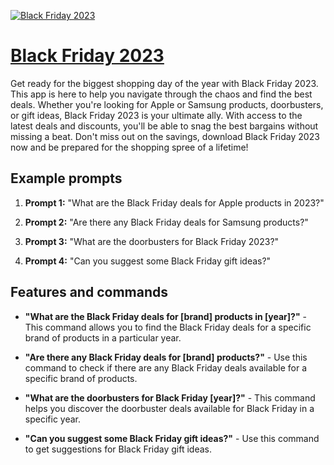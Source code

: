 [![Black Friday 2023](https://files.oaiusercontent.com/file-gcsIiNeWzFPkWqaQqjqNczTK?se=2123-10-16T12%3A42%3A23Z&sp=r&sv=2021-08-06&sr=b&rscc=max-age%3D31536000%2C%20immutable&rscd=attachment%3B%20filename%3Dbeae8bf3-442f-411d-b957-8135eee76cec.png&sig=e2iDFerFjnkac08CupHTM%2BfmXx2kPoKgmXwWpW6J5YY%3D)](https://chat.openai.com/g/g-q27O8IrG1-black-friday-2023)

# [Black Friday 2023](https://chat.openai.com/g/g-q27O8IrG1-black-friday-2023)

Get ready for the biggest shopping day of the year with Black Friday 2023. This app is here to help you navigate through the chaos and find the best deals. Whether you're looking for Apple or Samsung products, doorbusters, or gift ideas, Black Friday 2023 is your ultimate ally. With access to the latest deals and discounts, you'll be able to snag the best bargains without missing a beat. Don't miss out on the savings, download Black Friday 2023 now and be prepared for the shopping spree of a lifetime!

## Example prompts

1. **Prompt 1:** "What are the Black Friday deals for Apple products in 2023?"

2. **Prompt 2:** "Are there any Black Friday deals for Samsung products?"

3. **Prompt 3:** "What are the doorbusters for Black Friday 2023?"

4. **Prompt 4:** "Can you suggest some Black Friday gift ideas?"

## Features and commands

- **"What are the Black Friday deals for [brand] products in [year]?"** - This command allows you to find the Black Friday deals for a specific brand of products in a particular year.

- **"Are there any Black Friday deals for [brand] products?"** - Use this command to check if there are any Black Friday deals available for a specific brand of products.

- **"What are the doorbusters for Black Friday [year]?"** - This command helps you discover the doorbuster deals available for Black Friday in a specific year.

- **"Can you suggest some Black Friday gift ideas?"** - Use this command to get suggestions for Black Friday gift ideas.